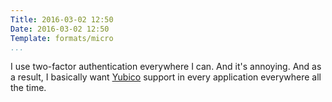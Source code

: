 ```yaml
---
Title: 2016-03-02 12:50
Date: 2016-03-02 12:50
Template: formats/micro
...
```


I use two-factor authentication everywhere I can. And it's annoying. And as a result, I basically want [Yubico] support in every application everywhere all the time.

[Yubico]: https://www.yubico.com
